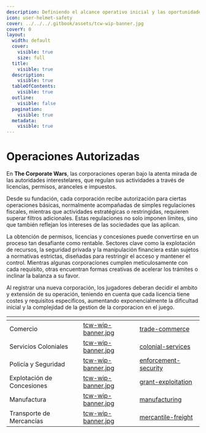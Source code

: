 ```yaml
---
description: Definiendo el alcance operativo inicial y las oportunidades estratégicas.
icon: user-helmet-safety
cover: ../../../.gitbook/assets/tcw-wip-banner.jpg
coverY: 0
layout:
  width: default
  cover:
    visible: true
    size: full
  title:
    visible: true
  description:
    visible: true
  tableOfContents:
    visible: true
  outline:
    visible: false
  pagination:
    visible: true
  metadata:
    visible: true
---
```


# Operaciones Autorizadas

En **The Corporate Wars**, las corporaciones operan bajo la atenta mirada de las autoridades interestelares, que regulan sus actividades a través de licencias, permisos, aranceles e impuestos.

Desde su fundación, cada corporación recibe autorización para ciertas operaciones básicas, normalmente acompañadas de simples regulaciones fiscales, mientras que actividades estratégicas o restringidas, requieren superar filtros adicionales. Estas regulaciones no solo imponen límites, sino que también reflejan los intereses de las sociedades que las aplican.

La obtención de permisos, licencias y concesiones puede convertirse en un proceso tan desafiante como rentable. Sectores clave como la explotación de recursos, la seguridad privada y la manipulación financiera están sujetos a normativas estrictas, diseñadas para restringir el acceso y mantener el control. Mientras algunas corporaciones cumplen meticulosamente con cada requisito, otras encuentran formas creativas de acelerar los trámites o inclinar la balanza a su favor.

Al registrar una nueva corporación, los jugadores deberan decidir el ambito y extensión de su operación, teniendo en cuenta que cada licencia tiene costes y requisitos especificos, aumentando exponencialmente la dificultad inicial y la complejidad de la gestion de la corporacion en el juego.

<table data-view="cards"><thead><tr><th></th><th data-hidden data-card-cover data-type="files"></th><th data-hidden data-card-target data-type="content-ref"></th></tr></thead><tbody><tr><td>Comercio</td><td><a href="../../../.gitbook/assets/tcw-wip-banner.jpg">tcw-wip-banner.jpg</a></td><td><a href="trade-commerce/">trade-commerce</a></td></tr><tr><td>Servicios Coloniales</td><td><a href="../../../.gitbook/assets/tcw-wip-banner.jpg">tcw-wip-banner.jpg</a></td><td><a href="colonial-services/">colonial-services</a></td></tr><tr><td>Policía y Seguridad</td><td><a href="../../../.gitbook/assets/tcw-wip-banner.jpg">tcw-wip-banner.jpg</a></td><td><a href="enforcement-security/">enforcement-security</a></td></tr><tr><td>Explotación de Concesiones</td><td><a href="../../../.gitbook/assets/tcw-wip-banner.jpg">tcw-wip-banner.jpg</a></td><td><a href="grant-exploitation/">grant-exploitation</a></td></tr><tr><td>Manufactura</td><td><a href="../../../.gitbook/assets/tcw-wip-banner.jpg">tcw-wip-banner.jpg</a></td><td><a href="manufacturing/">manufacturing</a></td></tr><tr><td>Transporte de Mercancías</td><td><a href="../../../.gitbook/assets/tcw-wip-banner.jpg">tcw-wip-banner.jpg</a></td><td><a href="mercantile-freight/">mercantile-freight</a></td></tr></tbody></table>
